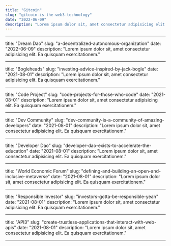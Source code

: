 ```yaml
---
title: "Gitcoin"
slug: "gitcoin-is-the-web3-technology"
date: "2022-06-09"
description: "Lorem ipsum dolor sit, amet consectetur adipisicing elit. Ea quisquam exercitationem."
---
```


---

title: "Dream Dao"
slug: "a-decentralized-autonomous-organization"
date: "2022-06-09"
description: "Lorem ipsum dolor sit, amet consectetur adipisicing elit. Ea quisquam exercitationem."

---

title: "Bogleheads"
slug: "investing-advice-inspired-by-jack-bogle"
date: "2021-08-01"
description: "Lorem ipsum dolor sit, amet consectetur adipisicing elit. Ea quisquam exercitationem."

---

title: "Code Project"
slug: "code-projects-for-those-who-code"
date: "2021-08-01"
description: "Lorem ipsum dolor sit, amet consectetur adipisicing elit. Ea quisquam exercitationem."

---

title: "Dev Community"
slug: "dev-community-is-a-community-of-amazing-developers"
date: "2021-08-01"
description: "Lorem ipsum dolor sit, amet consectetur adipisicing elit. Ea quisquam exercitationem."

---

title: "Developer Dao"
slug: "developer-dao-exists-to-accelerate-the-education"
date: "2021-08-01"
description: "Lorem ipsum dolor sit, amet consectetur adipisicing elit. Ea quisquam exercitationem."

---

title: "World Economic Forum"
slug: "defining-and-building-an-open-and-inclusive-metaverse"
date: "2021-08-01"
description: "Lorem ipsum dolor sit, amet consectetur adipisicing elit. Ea quisquam exercitationem."

---

title: "Responsible Investor"
slug: "investors-gotta-be-responsible-yeah"
date: "2021-08-01"
description: "Lorem ipsum dolor sit, amet consectetur adipisicing elit. Ea quisquam exercitationem."

---

title: "API3"
slug: "create-trustless-applications-that-interact-with-web-apis"
date: "2021-08-01"
description: "Lorem ipsum dolor sit, amet consectetur adipisicing elit. Ea quisquam exercitationem."

---
